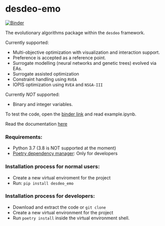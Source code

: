 # desdeo-emo
[![Binder](https://mybinder.org/badge_logo.svg)](https://mybinder.org/v2/gh/industrial-optimization-group/desdeo-emo/master)

The evolutionary algorithms package within the `desdeo` framework.

Currently supported:
* Multi-objective optimization with visualization and interaction support.
* Preference is accepted as a reference point.
* Surrogate modelling (neural networks and genetic trees) evolved via EAs.
* Surrogate assisted optimization
* Constraint handling using `RVEA`
* IOPIS optimization using `RVEA` and `NSGA-III`

Currently _NOT_ supported:
* Binary and integer variables.

To test the code, open the [binder link](https://mybinder.org/v2/gh/industrial-optimization-group/desdeo-emo/master) and read example.ipynb.

Read the documentation [here](https://desdeo-emo.readthedocs.io/en/latest/)

### Requirements:
* Python 3.7 (3.8 is NOT supported at the moment)
* [Poetry dependency manager](https://github.com/sdispater/poetry): Only for developers

### Installation process for normal users:
* Create a new virtual enviroment for the project
* Run: `pip install desdeo_emo`

### Installation process for developers:
* Download and extract the code or `git clone`
* Create a new virtual environment for the project
* Run `poetry install` inside the virtual environment shell.